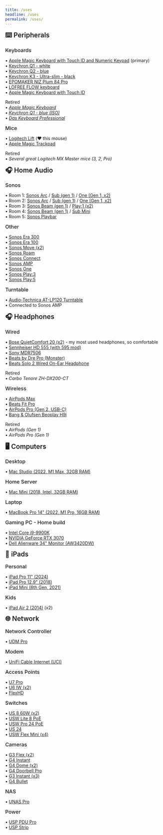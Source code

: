 ```yaml
---
title: /uses
headline: /uses
permalink: /uses/
---
```


<style>
  .uses-container h2 {
    margin-top: var(--space-8);
    color: var(--color-text);
    font-weight: 600;
    border-bottom: 2px solid var(--color-primary);
    padding-bottom: var(--space-2);
    display: inline-block;
  }
  
  .uses-container h2:first-of-type {
    margin-top: var(--space-4);
  }
  
  .uses-container h3 {
    margin-top: var(--space-6);
    margin-bottom: var(--space-3);
    color: var(--color-text);
    font-weight: 500;
  }
  
  .uses-container ul {
    list-style-type: none;
    padding-left: 0;
  }
  
  .uses-container li {
    margin-bottom: var(--space-3);
    position: relative;
    padding-left: var(--space-5);
  }
  
  .uses-container li::before {
    content: "•";
    color: var(--color-primary);
    position: absolute;
    left: 0;
    font-weight: bold;
    font-size: 1.2em;
  }
  
  .uses-container em {
    color: var(--color-text-shade);
  }
  
  .uses-container strong {
    color: var(--color-primary);
  }
</style>

<div class="uses-container">

## ⌨️ Peripherals

### Keyboards

• [Apple Magic Keyboard with Touch ID and Numeric Keypad](https://www.apple.com/shop/product/MXK83LL/A/magic-keyboard-with-touch-id-and-numeric-keypad-for-mac-models-with-apple-silicon-usb-c-us-english-black-keys) (primary)  
• [Keychron Q1 - white](https://www.amazon.com/Keychron-Mechanical-Programmable-Hot-swappable-Compatible/dp/B09TXCVSS7)  
• [Keychron Q2 - blue](https://www.keychron.com/products/keychron-q2-qmk-custom-mechanical-keyboard)  
• [Keychron K3 - Ultra-slim - black](https://www.keychron.com/products/keychron-k3-wireless-mechanical-keyboard)  
• [EPOMAKER NIZ Plum 84 Pro](https://epomaker.com/products/niz-plum-84-pro)  
• [LOFREE FLOW keyboard](https://www.lofree.co/products/lofree-flow)  
• [Apple Magic Keyboard with Touch ID](https://www.apple.com/shop/product/MK293LL/A/magic-keyboard-with-touch-id-us-english)

Retired  
• _[Apple Magic Keyboard](https://www.apple.com/shop/product/MLA22LL/A/magic-keyboard-us-english)_  
• _[Keychron Q1 - blue (ISO)](https://www.keychron.com/products/keychron-q1-qmk-custom-mechanical-keyboard-iso-layout-collection)_  
• _[Das Keyboard Professional](https://www.daskeyboard.com/daskeyboard-4-professional/)_

### Mice

• [Logitech Lift](https://www.logitech.com/en-us/products/mice/lift-vertical-ergonomic-mouse.910-006472.html) (❤️ this mouse)  
• [Apple Magic Trackpad](https://www.apple.com/shop/product/MK2D3AM/A/magic-trackpad-white-multi-touch-surface)  
  
Retired  
• _Several great Logitech MX Master mice (3, 2, Pro)_

## 🎧 Home Audio

### Sonos

• Room 1: [Sonos Arc](https://www.sonos.com/en-us/shop/arc) / [Sub (gen 1)](https://www.sonos.com/en-us/shop/sub) / [One (Gen 1, x2)](https://www.sonos.com/en-us/shop/one)  
• Room 2: [Sonos Arc](https://www.sonos.com/en-us/shop/arc) / [Sub (gen 1)](https://www.sonos.com/en-us/shop/sub) / [One (Gen 1, x2)](https://www.sonos.com/en-us/shop/one)  
• Room 3: [Sonos Beam (gen 1)](https://www.sonos.com/en-us/shop/beam) / [Play:1 (x2)](https://www.sonos.com/en-us/shop/play1)  
• Room 4: [Sonos Beam (gen 1)](https://www.sonos.com/en-us/shop/beam) / [Sub Mini](https://www.sonos.com/en-us/shop/sub-mini)  
• Room 5: [Sonos Playbar](https://www.sonos.com/en-us/shop/playbar)

### Other

• [Sonos Era 300](https://www.sonos.com/en-us/shop/era-300)  
• [Sonos Era 100](https://www.sonos.com/en-us/shop/era-100)  
• [Sonos Move (x2)](https://www.sonos.com/en-us/shop/move)  
• [Sonos Roam](https://www.sonos.com/en-us/shop/roam)  
• [Sonos Connect](https://www.sonos.com/en-us/shop/connect)  
• [Sonos AMP](https://www.sonos.com/en-us/shop/amp)  
• [Sonos One](https://www.sonos.com/en-us/shop/one)  
• [Sonos Play:3](https://www.sonos.com/en-us/shop/play3)  
• [Sonos Play:5](https://www.sonos.com/en-us/shop/play5)

### Turntable

• [Audio-Technica AT-LP120 Turntable](https://www.audio-technica.com/en-us/at-lp120-usb)  
• Connected to Sonos AMP

## 🎧 Headphones

### Wired

• [Bose QuietComfort 20 (x2)](https://www.bose.com/en_us/products/headphones/earbuds/quietcomfort-20-acoustic-noise-cancelling-headphones.html) - my most used headphones, so comfortable  
• [Sennheiser HD 555 (with 595 mod)](https://en-us.sennheiser.com/stereo-headphones-high-end-hd-555)  
• [Sony MDR7506](https://electronics.sony.com/audio/headphones/headband/p/mdr7506)  
• [Beats by Dre Pro (Monster)](https://www.beatsbydre.com/headphones/pro)  
• [Beats Solo 2 Wired On-Ear Headphone](https://www.beatsbydre.com/headphones/solo2)

Retired  
• _Carbo Tenore ZH-DX200-CT_

### Wireless

• [AirPods Max](https://www.apple.com/airpods-max/)  
• [Beats Fit Pro](https://www.beatsbydre.com/earbuds/beats-fit-pro)  
• [AirPods Pro (Gen 2, USB-C)](https://www.apple.com/airpods-pro/)  
• [Bang & Olufsen Beoplay H9i](https://www.bang-olufsen.com/en/us/headphones/beoplay-h9i)

Retired  
• _AirPods (Gen 1)_  
• _AirPods Pro (Gen 1)_

## 🖥️ Computers

### Desktop

• [Mac Studio (2022, M1 Max, 32GB RAM)](https://www.apple.com/mac-studio)

### Home Server

• [Mac Mini (2018, Intel, 32GB RAM)](https://support.apple.com/kb/SP782)

### Laptop

• [MacBook Pro 14" (2022, M1 Pro, 16GB RAM)](https://www.apple.com/macbook-pro-14-and-16/)

### Gaming PC - Home build

• [Intel Core i9-9900K](https://www.intel.com/content/www/us/en/products/sku/186605/intel-core-i99900k-processor-16m-cache-up-to-5-00-ghz.html)  
• [NVIDIA GeForce RTX 3070](https://www.nvidia.com/en-us/geforce/graphics-cards/30-series/rtx-3070/)  
• [Dell Alienware 34" Monitor (AW3420DW)](https://www.dell.com/en-us/shop/alienware-34-curved-gaming-monitor-aw3420dw/apd/210-ATOC/monitors-monitor-accessories)

## 📱 iPads

### Personal

• [iPad Pro 11" (2024)](https://www.apple.com/ipad-pro-11/)  
• [iPad Pro 12.9" (2018)](https://support.apple.com/kb/SP785)  
• [iPad Mini (6th Gen, 2021)](https://www.apple.com/ipad-mini/)

### Kids

• [iPad Air 2 (2014)](https://support.apple.com/kb/SP708) (x2)

## 🌐 Network

### Network Controller

• [UDM Pro](https://store.ui.com/us/en/products/udm-pro)

### Modem

• [UniFi Cable Internet (UCI)](https://store.ui.com/us/en/products/uci)

### Access Points

• [U7 Pro](https://store.ui.com/us/en/products/u7-pro)  
• [U6 IW (x2)](https://store.ui.com/us/en/products/u6-iw)  
• [FlexHD](https://store.ui.com/us/en/products/uap-flexhd)

### Switches

• [US 8 60W (x2)](https://store.ui.com/us/en/products/us-8-60w)  
• [USW Lite 8 PoE](https://store.ui.com/us/en/products/usw-lite-8-poe)  
• [USW Pro 24 PoE](https://store.ui.com/us/en/products/usw-pro-24-poe)  
• [US 24](https://store.ui.com/us/en/products/us-24)  
• [USW Flex Mini (x4)](https://store.ui.com/us/en/products/usw-flex-mini)

### Cameras

• [G3 Flex (x2)](https://store.ui.com/us/en/products/unifi-protect-g3-flex)  
• [G4 Instant](https://store.ui.com/us/en/products/unifi-protect-g4-instant)  
• [G4 Dome (x2)](https://store.ui.com/us/en/products/unifi-protect-g4-dome)  
• [G4 Doorbell Pro](https://store.ui.com/us/en/products/unifi-protect-g4-doorbell-pro)  
• [G3 Instant (x3)](https://store.ui.com/us/en/products/unifi-protect-g3-instant)  
• [G4 Bullet](https://store.ui.com/us/en/products/unifi-protect-g4-bullet)

### NAS

• [UNAS Pro](https://store.ui.com/us/en/products/unas-pro)

### Power

• [USP PDU Pro](https://store.ui.com/us/en/products/usp-pdu-pro)  
• [USP Strip](https://store.ui.com/us/en/products/usp-strip)

</div>

